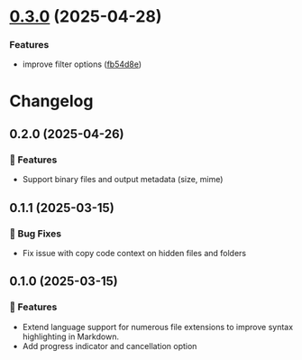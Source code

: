 # [0.3.0](https://github.com/Fralleee/copy-code-context/compare/v0.2.0...v0.3.0) (2025-04-28)


### Features

* improve filter options ([fb54d8e](https://github.com/Fralleee/copy-code-context/commit/fb54d8ec18ad1a53c3c7709b8cf0f90bd4c5924b))

# Changelog

## 0.2.0 (2025-04-26)

### 🚀 Features
* Support binary files and output metadata (size, mime)

## 0.1.1 (2025-03-15)

### 🐛 Bug Fixes

* Fix issue with copy code context on hidden files and folders

## 0.1.0 (2025-03-15)

### 🚀 Features

* Extend language support for numerous file extensions to improve syntax highlighting in Markdown.
* Add progress indicator and cancellation option
